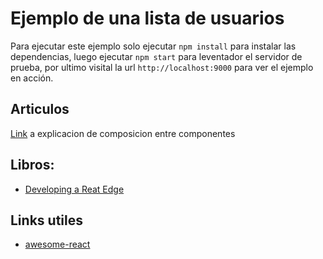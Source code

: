 # Ejemplo de una lista de usuarios

Para ejecutar este ejemplo solo ejecutar `npm install` para instalar las dependencias, luego ejecutar `npm start` para leventador el servidor de prueba, por ultimo visital la url `http://localhost:9000` para ver el ejemplo en acción.

## Articulos

[Link](https://medium.com/@dan_abramov/mixins-are-dead-long-live-higher-order-components-94a0d2f9e750) a explicacion de composicion entre componentes

## Libros:

+ [Developing a Reat Edge](https://www.safaribooksonline.com/library/view/developing-a-react/9781939902122/ch01.html)

## Links utiles

+ [awesome-react](https://github.com/enaqx/awesome-react)
